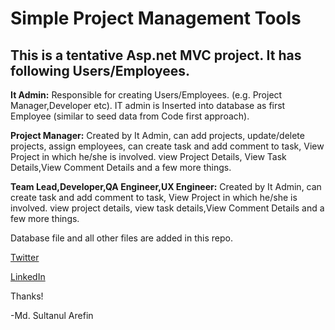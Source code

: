 # Simple Project Management Tools

## This is a tentative Asp.net MVC project. It has following Users/Employees. 

**It Admin:**
Responsible for creating Users/Employees. (e.g. Project Manager,Developer etc).
IT admin is Inserted into database as first Employee (similar to seed data from Code first approach).

**Project Manager:**
Created by It Admin, can add projects, update/delete projects, assign employees, can create task and add
comment to task, View Project in which he/she is involved. view Project Details, 
View Task Details,View Comment Details and a few more things.

**Team Lead,Developer,QA Engineer,UX Engineer:**
Created by It Admin, can create task and add comment to task,
View Project in which he/she is involved. view project details, view task details,View Comment Details
and a few more things.

Database file and all other files are added in this repo.

[Twitter](https://twitter.com/mdsultanul)

[LinkedIn](https://linkedin.com/in/mdarefin28/)

Thanks!

-Md. Sultanul Arefin
